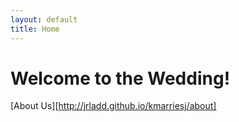 ```yaml
---
layout: default
title: Home
---
```


# Welcome to the Wedding!

[About Us][http://jrladd.github.io/kmarriesj/about]
